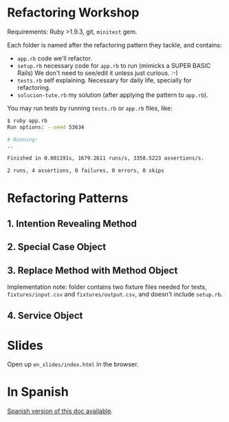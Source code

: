 # Refactoring Workshop

Requirements: Ruby >1.9.3, git, `minitest` gem.

Each folder is named after the refactoring pattern they tackle, and contains:

* `app.rb` code we'll refactor.
* `setup.rb` necessary code for `app.rb` to run (mimicks a SUPER BASIC Rails)
  We don't need to see/edit it unless just curious. :-)
* `tests.rb` self explaining. Necessary for daily life, specially for
  refactoring.
* `solucion-tute.rb` my solution (after applying the pattern to `app.rb`).

You may run tests by running `tests.rb` or `app.rb` files, like:

```bash
$ ruby app.rb
Run options: --seed 53634

# Running:
..

Finished in 0.001191s, 1679.2611 runs/s, 3358.5223 assertions/s.

2 runs, 4 assertions, 0 failures, 0 errors, 0 skips
```

# Refactoring Patterns

## 1. Intention Revealing Method

## 2. Special Case Object

## 3. Replace Method with Method Object

Implementation note: folder contains two fixture files needed for tests,
`fixtures/input.csv` and `fixtures/output.csv`, and doesn't include `setup.rb`.

## 4. Service Object


# Slides

Open up `en_slides/index.html` in the browser.


# In Spanish

[Spanish version of this doc available](https://github.com/tute/refactoring-workshop/blob/master/README.es.md).
